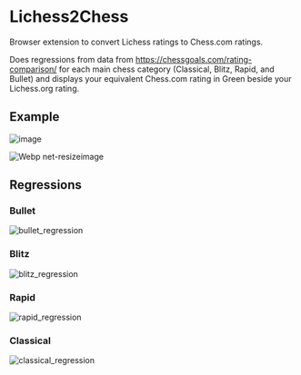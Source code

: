 # Lichess2Chess
Browser extension to convert Lichess ratings to Chess.com ratings.

Does regressions from data from https://chessgoals.com/rating-comparison/ for each main chess category (Classical, Blitz, Rapid, and Bullet) and displays your equivalent Chess.com rating in Green beside your Lichess.org rating.

## Example 

![image](https://user-images.githubusercontent.com/89805167/173694048-1ee28f6e-cb49-44b6-97ad-a4fc8d4cd3f8.png)


![Webp net-resizeimage](https://user-images.githubusercontent.com/89805167/173839053-0fb6089e-1ca1-4062-9999-ee11e2d3b970.png)


## Regressions
### Bullet
![bullet_regression](https://user-images.githubusercontent.com/89805167/173907866-57c8af0d-5985-44ea-ae53-2a1ae08a8d57.png)

### Blitz
![blitz_regression](https://user-images.githubusercontent.com/89805167/173907893-be119ab6-45c0-4f42-bf8c-61a5b28e187b.png)

### Rapid
![rapid_regression](https://user-images.githubusercontent.com/89805167/173907914-f2d1f4c7-e64e-4ef1-a27e-cec18a6167ec.png)

### Classical
![classical_regression](https://user-images.githubusercontent.com/89805167/173907947-b99af892-cb76-4d15-b6a5-7723f57d0558.png)

